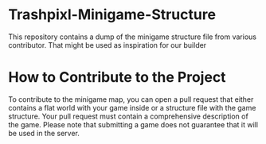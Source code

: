 # Trashpixl-Minigame-Structure

This repository contains a dump of the minigame structure file from various contributor. That might be used as inspiration for our builder

# How to Contribute to the Project

To contribute to the minigame map, you can open a pull request that either contains a flat world with your game inside or a structure file with the game structure. Your pull request must contain a comprehensive description of the game. Please note that submitting a game does not guarantee that it will be used in the server.
